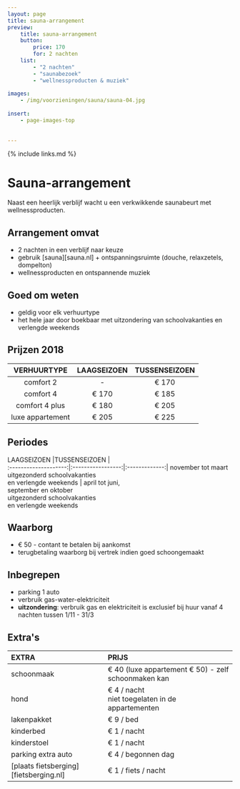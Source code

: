 ```yaml
---
layout: page
title: sauna-arrangement
preview: 
    title: sauna-arrangement
    button:
        price: 170
        for: 2 nachten
    list:
        - "2 nachten"
        - "saunabezoek"
        - "wellnessproducten & muziek"
        
images:
    - /img/voorzieningen/sauna/sauna-04.jpg
    
insert:
    - page-images-top
    
    
---
```


{% include links.md %}


# Sauna-arrangement

Naast een heerlijk verblijf wacht u een verkwikkende saunabeurt met wellnessproducten.

## Arrangement omvat

- 2 nachten in een verblijf naar keuze
- gebruik [sauna][sauna.nl] + ontspanningsruimte (douche, relaxzetels, dompelton)
- wellnessproducten en ontspannende muziek


## Goed om weten

- geldig voor elk verhuurtype
- het hele jaar door boekbaar met uitzondering van schoolvakanties en verlengde weekends

## Prijzen 2018

VERHUURTYPE         | LAAGSEIZOEN | TUSSENSEIZOEN  |
:------------------:|:-----------:|:-------------:         
comfort 2           |-            |€ 170               
comfort 4           |€ 170        |€ 185         
comfort 4 plus      |€ 180        |€ 205  
luxe appartement    |€ 205        |€ 225         
        


## Periodes

LAAGSEIZOEN           |TUSSENSEIZOEN      |   
:--------------------:|:-----------------:|:-------------:|
november tot maart<br> uitgezonderd schoolvakanties <br>en verlengde weekends | april tot juni,<br>september en oktober <br>uitgezonderd schoolvakanties <br>en verlengde weekends

## Waarborg

- € 50 - contant te betalen bij aankomst
- terugbetaling waarborg bij vertrek indien goed schoongemaakt

## Inbegrepen

- parking 1 auto
- verbruik gas-water-elektriciteit 
- **uitzondering**: verbruik gas en elektriciteit is exclusief bij huur vanaf 4 nachten tussen 1/11 - 31/3

## Extra's

EXTRA               | PRIJS 
:-------------------|:-----------|
schoonmaak          | € 40 (luxe appartement € 50) - zelf schoonmaken kan
hond                | € 4 / nacht<br> niet toegelaten in de appartementen
lakenpakket         | € 9 / bed
kinderbed           | € 1 / nacht
kinderstoel         | € 1 / nacht
parking extra auto  | € 4 / begonnen dag
[plaats fietsberging][fietsberging.nl]| € 1 / fiets / nacht

